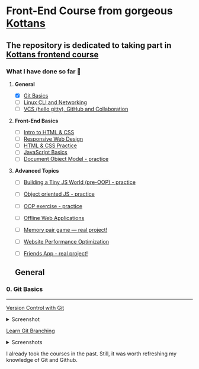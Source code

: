 # Front-End Course from gorgeous [Kottans](https://kottans.org/)

## The repository is dedicated to taking part in [Kottans frontend course](https://github.com/kottans/frontend)

### What I have done so far :rocket:

 1. **General**
    - [x] [Git Basics](#0-git-basics)
    - [ ] [Linux CLI and Networking](#1-linux-cli-and-networking)
    - [ ] [VCS (hello gitty), GitHub and Collaboration](#2-vcs-hello-gitty-github-and-collaboration)
  
 2. **Front-End Basics**

    - [ ] [Intro to HTML & CSS](#3-intro-to-html-and-css)
    - [ ] [Responsive Web Design](#5-responsive-web-design)
    - [ ] [HTML & CSS Practice](#6-html-css-practice)
    - [ ] [JavaScript Basics](#7-javascript-basics)
    - [ ] [Document Object Model - practice](#8-document-object-model-practice)
  
 3. **Advanced Topics**

    - [ ] [Building a Tiny JS World (pre-OOP) - practice](#9-building-a-tiny-js-world-pre-oop-practice)
    - [ ] [Object oriented JS - practice](#10-object-oriented-js-practice)
    - [ ] [OOP exercise - practice](#11-oop-exercise-practice)
    - [ ] [Offline Web Applications](#12-offline-web-applications)
    - [ ] [Memory pair game — real project!](#13-memory-pair-game-real-project)
    - [ ] [Website Performance Optimization](#14-website-performance-optimization)
    - [ ] [Friends App - real project!](#15-friends-app-real-project)


    ## General

### 0. Git Basics
***
[Version Control with Git](https://www.coursera.org/learn/introduction-git-github)
    
  <details><summary>Screenshot</summary>
  <p>

  ![Screenshot-image-link](./task_git_basics/week1.png)
  ![Screenshot-image-link](./task_git_basics/week2.png)

  </p>
  </details>
    
[Learn Git Branching](https://learngitbranching.js.org/)

  <details><summary>Screenshots</summary>
  <p>

  ![Screenshot-image-link](./task_git_basics/learngitbranching_main.png)
  ![Screenshot-image-link](./task_git_basics/learngitbranching_remote.png)

  </p>
  </details>

 <p> I already took the courses in the past. Still, it was worth refreshing my knowledge of Git and Github.</p>